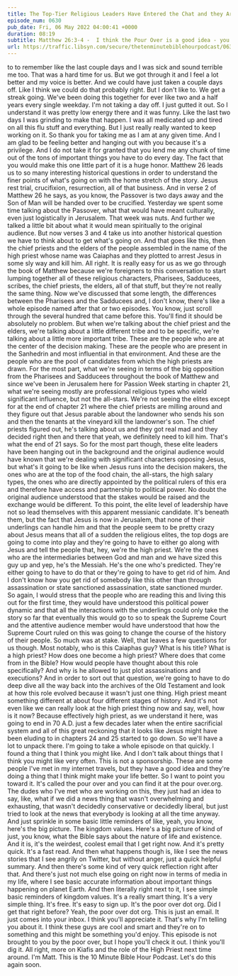 ```yaml
---
title: The Top-Tier Religious Leaders Have Entered the Chat and they Are NOT HAPPY
episode_num: 0630
pub_date: Fri, 06 May 2022 04:00:41 +0000
duration: 08:19
subtitle: Matthew 26:3-4 -  I think the Pour Over is a good idea - you can try it out here:  Thanks to everyone who supports TMBH at  You're the reason we can all do this together!  Music written and performed by .
url: https://traffic.libsyn.com/secure/thetenminutebiblehourpodcast/0630_-_The_Top-Tier_Religious_Leaders_Have_Entered_the_Chat_and_They_Are_Not_Happy_-_.mp3
---
```


 to to remember like the last couple days and I was sick and sound terrible me too. That was a hard time for us. But we got through it and I feel a lot better and my voice is better. And we could have just taken a couple days off. Like I think we could do that probably right. But I don't like to. We get a streak going. We've been doing this together for ever like two and a half years every single weekday. I'm not taking a day off. I just gutted it out. So I understand it was pretty low energy there and it was funny. Like the last two days I was grinding to make that happen. I was all medicated up and tired on all this flu stuff and everything. But I just really really wanted to keep working on it. So thank you for taking me as I am at any given time. And I am glad to be feeling better and hanging out with you because it's a privilege. And I do not take it for granted that you lend me any chunk of time out of the tons of important things you have to do every day. The fact that you would make this one little part of it is a huge honor. Matthew 26 leads us to so many interesting historical questions in order to understand the finer points of what's going on with the home stretch of the story. Jesus rest trial, crucifixion, resurrection, all of that business. And in verse 2 of Matthew 26 he says, as you know, the Passover is two days away and the Son of Man will be handed over to be crucified. Yesterday we spent some time talking about the Passover, what that would have meant culturally, even just logistically in Jerusalem. That week was nuts. And further we talked a little bit about what it would mean spiritually to the original audience. But now verses 3 and 4 take us into another historical question we have to think about to get what's going on. And that goes like this, then the chief priests and the elders of the people assembled in the name of the high priest whose name was Caiaphas and they plotted to arrest Jesus in some sly way and kill him. All right. It is really easy for us as we go through the book of Matthew because we're foreigners to this conversation to start lumping together all of these religious characters, Pharisees, Sadducees, scribes, the chief priests, the elders, all of that stuff, but they're not really the same thing. Now we've discussed that some length, the differences between the Pharisees and the Sadducees and, I don't know, there's like a whole episode named after that or two episodes. You know, just scroll through the several hundred that came before this. You'll find it should be absolutely no problem. But when we're talking about the chief priest and the elders, we're talking about a little different tribe and to be specific, we're talking about a little more important tribe. These are the people who are at the center of the decision making. These are the people who are present in the Sanhedrin and most influential in that environment. And these are the people who are the pool of candidates from which the high priests are drawn. For the most part, what we're seeing in terms of the big opposition from the Pharisees and Sadducees throughout the book of Matthew and since we've been in Jerusalem here for Passion Week starting in chapter 21, what we're seeing mostly are professional religious types who wield significant influence, but not the all-stars. We're not seeing the elites except for at the end of chapter 21 where the chief priests are milling around and they figure out that Jesus parable about the landowner who sends his son and then the tenants at the vineyard kill the landowner's son. The chief priests figured out, he's talking about us and they got real mad and they decided right then and there that yeah, we definitely need to kill him. That's what the end of 21 says. So for the most part though, these elite leaders have been hanging out in the background and the original audience would have known that we're dealing with significant characters opposing Jesus, but what's it going to be like when Jesus runs into the decision makers, the ones who are at the top of the food chain, the all-stars, the high salary types, the ones who are directly appointed by the political rulers of this era and therefore have access and partnership to political power. No doubt the original audience understood that the stakes would be raised and the exchange would be different. To this point, the elite level of leadership have not so lead themselves with this apparent messianic candidate. It's beneath them, but the fact that Jesus is now in Jerusalem, that none of their underlings can handle him and that the people seem to be pretty crazy about Jesus means that all of a sudden the religious elites, the top dogs are going to come into play and they're going to have to either go along with Jesus and tell the people that, hey, we're the high priest. We're the ones who are the intermediaries between God and man and we have sized this guy up and yep, he's the Messiah. He's the one who's predicted. They're either going to have to do that or they're going to have to get rid of him. And I don't know how you get rid of somebody like this other than through assassination or state sanctioned assassination, state sanctioned murder. So again, I would stress that the people who are reading this and living this out for the first time, they would have understood this political power dynamic and that all the interactions with the underlings could only take the story so far that eventually this would go to so to speak the Supreme Court and the attentive audience member would have understood that how the Supreme Court ruled on this was going to change the course of the history of their people. So much was at stake. Well, that leaves a few questions for us though. Most notably, who is this Caiaphas guy? What is his title? What is a high priest? How does one become a high priest? Where does that come from in the Bible? How would people have thought about this role specifically? And why is he allowed to just plot assassinations and executions? And in order to sort out that question, we're going to have to do deep dive all the way back into the archives of the Old Testament and look at how this role evolved because it wasn't just one thing. High priest meant something different at about four different stages of history. And it's not even like we can really look at the high priest thing now and say, well, how is it now? Because effectively high priest, as we understand it here, was going to end in 70 A.D. just a few decades later when the entire sacrificial system and all of this great reckoning that it looks like Jesus might have been eluding to in chapters 24 and 25 started to go down. So we'll have a lot to unpack there. I'm going to take a whole episode on that quickly. I found a thing that I think you might like. And I don't talk about things that I think you might like very often. This is not a sponsorship. These are some people I've met in my internet travels, but they have a good idea and they're doing a thing that I think might make your life better. So I want to point you toward it. It's called the pour over and you can find it at the pour over.org. The dudes who I've met who are working on this, they just had an idea to say, like, what if we did a news thing that wasn't overwhelming and exhausting, that wasn't decidedly conservative or decidedly liberal, but just tried to look at the news that everybody is looking at all the time anyway. And just sprinkle in some basic little reminders of like, yeah, you know, here's the big picture. The kingdom values. Here's a big picture of kind of just, you know, what the Bible says about the nature of life and existence. And it is, it's the weirdest, coolest email that I get right now. And it's pretty quick. It's a fast read. And then what happens though is, like I see the news stories that I see angrily on Twitter, but without anger, just a quick helpful summary. And then there's some kind of very quick reflection right after that. And there's just not much else going on right now in terms of media in my life, where I see basic accurate information about important things happening on planet Earth. And then literally right next to it, I see simple basic reminders of kingdom values. It's a really smart thing. It's a very simple thing. It's free. It's easy to sign up. It's the poor over dot org. Did I get that right before? Yeah, the poor over dot org. This is just an email. It just comes into your inbox. I think you'll appreciate it. That's why I'm telling you about it. I think these guys are cool and smart and they're on to something and this might be something you'd enjoy. This episode is not brought to you by the poor over, but I hope you'll check it out. I think you'll dig it. All right, more on Kiafis and the role of the High Priest next time around. I'm Matt. This is the 10 Minute Bible Hour Podcast. Let's do this again soon.
